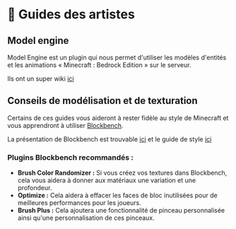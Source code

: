 # 🚩 Guides des artistes

## Model engine

Model Engine est un plugin qui nous permet d'utiliser les modèles d'entités et
les animations « Minecraft : Bedrock Edition » sur le serveur.

Ils ont un super wiki
[ici](https://git.lumine.io/mythiccraft/modelengine/-/wikis/Making-your-first-model)

## Conseils de modélisation et de texturation

Certains de ces guides vous aideront à rester fidèle au style de Minecraft et
vous apprendront à utiliser [Blockbench](https://www.blockbench.net/).

La présentation de Blockbench est trouvable
[ici](https://www.blockbench.net/wiki/guides/blockbench-overview-tips) et le
guide de style
[ici](https://www.blockbench.net/wiki/guides/minecraft-style-guide/)


### Plugins Blockbench recommandés :

* **Brush Color Randomizer :** Si vous créez vos textures dans Blockbench, cela
  vous aidera à donner aux matériaux une variation et une profondeur.
* **Optimize :** Cela aidera à effacer les faces de bloc inutilisées pour de
  meilleures performances pour les joueurs.
* **Brush Plus :** Cela ajoutera une fonctionnalité de pinceau personnalisée
  ainsi qu'une personnalisation de ces pinceaux.
